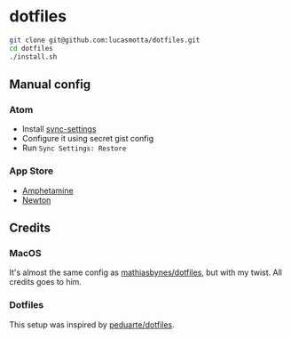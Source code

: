 # dotfiles

```bash
git clone git@github.com:lucasmotta/dotfiles.git
cd dotfiles
./install.sh
```

## Manual config

### Atom
- Install [sync-settings](https://github.com/atom-community/sync-settings)
- Configure it using secret gist config
- Run `Sync Settings: Restore`

### App Store
- [Amphetamine](https://itunes.apple.com/app/amphetamine/id937984704?mt=12)
- [Newton](https://itunes.apple.com/app/newton-supercharged-emailing/id1059655371?mt=12)

## Credits

### MacOS
It's almost the same config as [mathiasbynes/dotfiles](https://github.com/mathiasbynens/dotfiles), but with my twist. All credits goes to him.

### Dotfiles
This setup was inspired by [peduarte/dotfiles](https://github.com/peduarte/dotfiles).

